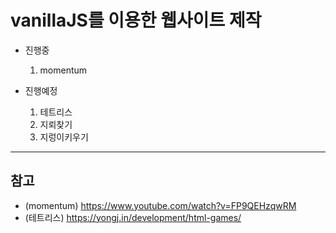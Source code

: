 # vanillaJS를 이용한 웹사이트 제작

- 진행중
    1. momentum

- 진행예정
    1. 테트리스
    2. 지뢰찾기
    3. 지렁이키우기

---
## 참고
- (momentum) https://www.youtube.com/watch?v=FP9QEHzqwRM
- (테트리스) https://yongj.in/development/html-games/